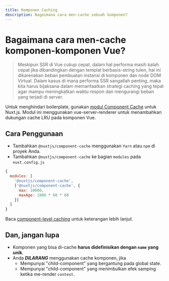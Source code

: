 ```yaml
---
title: Komponen Caching
description: Bagaimana cara men-cache sebuah komponen?
---
```


# Bagaimana cara men-cache komponen-komponen Vue?

> Meskipun SSR di Vue cukup cepat, dalam hal performa masih kalah cepat jika dibandingkan dengan templat berbasis-string tulen, hal ini dikarenakan beban pembuatan instansi di komponen dan node DOM Virtual. Dalam kasus di mana performa SSR sangatlah penting, maka kita harus bijaksana dalam memanfaatkan strategi caching yang tepat agar mampu meningkatkan waktu respon dan mengurangi beban yang terjadi di server.

Untuk menghindari boilerplate, gunakan [modul Component Cache](https://github.com/nuxt-community/modules/tree/master/packages/component-cache) untuk Nuxt.js. Modul ini menggunakan vue-server-renderer untuk menambahkan dukungan cache LRU pada komponen Vue.

## Cara Penggunaan

- Tambahkan `@nuxtjs/component-cache` menggunakan  `Yarn` atau `npm` di proyek Anda.
- Tambahkan `@nuxtjs/component-cache` ke bagian `modules` pada `nuxt.config.js`

```js
{
  modules: [
    '@nuxtjs/component-cache',
    ['@nuxtjs/component-cache', {
      max: 10000,
      maxAge: 1000 * 60 * 60
    }]
  ]
}
```

Baca [component-level caching](http://ssr.vuejs.org/en/caching.html#component-level-caching) untuk keterangan lebih lanjut.

## Dan, jangan lupa 

- Komponen yang bisa di-cache **harus didefinisikan dengan `name` yang unik**.
- Anda ***DILARANG*** menggunakan cache komponen, jika
    - Mempunyai "child-component" yang bergantung pada global state.
    - Mempunyai "child-component" yang menimbulkan efek samping ketika me-render `context`.
